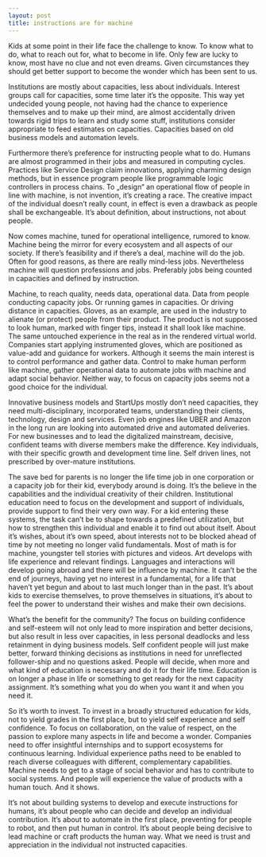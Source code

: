 ```yaml
---
layout: post
title: instructions are for machine
---
```


Kids at some point in their life face the challenge to know. To know what to do, what to reach out for, what to become in life. Only few are lucky to know, most have no clue and not even dreams. Given circumstances they should get better support to become the wonder which has been sent to us. 

Institutions are mostly about capacities, less about individuals. Interest groups call for capacities, some time later it’s the opposite. This way yet undecided young people, not having had the chance to experience themselves and to make up their mind, are almost accidentally driven towards rigid trips to learn and study some stuff, institutions consider appropriate to feed estimates on capacities. Capacities based on old business models and automation levels.

Furthermore there’s preference for instructing people what to do. Humans are almost programmed in their jobs and measured in computing cycles. Practices like Service Design claim innovations, applying charming design methods, but in essence program people like programmable logic controllers in process chains. To „design“ an operational flow of people in line with machine, is not invention, it’s creating a race. The creative impact of the individual doesn’t really count, in effect is even a drawback as people shall be exchangeable. It’s about definition, about instructions, not about people. 

Now comes machine, tuned for operational intelligence, rumored to know. Machine being the mirror for every ecosystem and all aspects of our society. If there’s feasibility and if there’s a deal, machine will do the job. Often for good reasons, as there are really mind-less jobs. Nevertheless machine will question professions and jobs. Preferably jobs being counted in capacities and defined by instruction. 

Machine, to reach quality, needs data, operational data. Data from people conducting capacity jobs. Or running games in capacities. Or driving distance in capacities. Gloves, as an example, are used in the industry to alienate (or protect) people from their product. The product is not supposed to look human, marked with finger tips, instead it shall look like machine. The same untouched experience in the real as in the rendered virtual world. Companies start applying instrumented gloves, which are positioned as value-add and guidance for workers. Although it seems the main interest is to control performance and gather data. Control to make human perform like machine,  gather operational data to automate jobs with machine and adapt social behavior. Neither way, to focus on capacity jobs seems not a good choice for the individual. 

Innovative business models and StartUps mostly don’t need capacities, they need multi-disciplinary, incorporated teams, understanding their clients, technology, design and services. Even job engines like UBER and Amazon in the long run are looking into automated drive and automated deliveries. For new businesses and to lead the digitalized mainstream, decisive, confident teams with diverse members make the difference. Key individuals, with their specific growth and development time line. Self driven lines, not prescribed by over-mature institutions. 

The save bed for parents is no longer the life time job in one corporation or a capacity job for their kid, everybody around is doing. It’s the believe in the capabilities and the individual creativity of their children. Institutional education need to focus on the development and support of individuals, provide support to find their very own way. For a kid entering these systems, the task can’t be to shape towards a predefined utilization, but how to strengthen this individual and enable it to find out about itself. About it’s wishes, about it’s own speed, about interests not to be blocked ahead of time by not meeting no longer valid fundamentals. Most of math is for machine, youngster tell stories with pictures and videos. Art develops with life experience and relevant findings. Languages and interactions will develop going abroad and there will be influence by machine. It can’t be the end of journeys, having yet no interest in a fundamental, for a life that haven’t yet begun and about to last much longer than in the past. It’s about kids to exercise themselves, to prove themselves in situations, it’s about to feel the power to understand their wishes and make their own decisions.  

What’s the benefit for the community? The focus on building confidence and self-esteem will not only lead to more inspiration and better decisions, but also result in less over capacities, in less personal deadlocks and less retainment in dying business models. Self confident people will just make better, forward thinking decisions as institutions in need for unreflected follower-ship and no questions asked. People will decide, when more and what kind of education is necessary and do it for their life time. Education is on longer a phase in life or something to get ready for the next capacity assignment. It’s something what you do when you want it and when you need it. 

So it’s worth to invest. To invest in a broadly structured education for kids, not to yield grades in the first place, but to yield self experience and self confidence. To focus on collaboration, on the value of respect, on the passion to explore many aspects in life and become a wonder. Companies need to offer insightful internships and to support ecosystems for continuous learning. Individual experience paths need to be enabled to reach diverse colleagues with different, complementary capabilities. Machine needs to get to a stage of social behavior and has to contribute to social systems. And people will experience the value of products with a human touch. And it shows. 

It’s not about building systems to develop and execute instructions for humans, it’s about people who can decide and develop an individual contribution. It’s about to automate in the first place, preventing for people to robot, and then put human in control. It’s about people being decisive to lead machine or craft products the human way. What we need is trust and appreciation in the individual not instructed capacities. 


